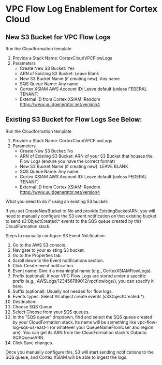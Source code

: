 # VPC Flow Log Enablement for Cortex Cloud 

## New S3 Bucket for VPC Flow Logs
Run the Cloudformation template
1. Provide a Stack Name: CortexCloudVPCFlowLogs
2. Parameters
   - Create New S3 Bucket: Yes
   - ARN of Existing S3 Bucket: Leave Blank
   - New S3 Bucket Name (if creating new): Any name
   - SQS Queue Name: Any name
   - Cortex XSIAM AWS Account ID: Leave default (unless FEDERAL TENANT)
   - External ID from Cortex XSIAM: Random https://www.uuidgenerator.net/version4

## Existing S3 Bucket for Flow Logs See Below:
Run the Cloudformation template

1. Provide a Stack Name: CortexCloudVPCFlowLogs
2. Parameters
   - Create New S3 Bucket: No
   - ARN of Existing S3 Bucket: ARN of your S3 Bucket that houses the Flow Logs (ensure you have the correct format)
   - New S3 Bucket Name (if creating new): LEAVE BLANK
   - SQS Queue Name: Any name
   - Cortex XSIAM AWS Account ID: Leave default (unless FEDERAL TENANT)
   - External ID from Cortex XSIAM: Random https://www.uuidgenerator.net/version4



What you need to do if using an existing S3 bucket:

If you set CreateNewBucket to No and provide ExistingBucketARN, you will need to manually configure the S3 event notification on that existing bucket to send s3:ObjectCreated:* events to the SQS queue created by this CloudFormation stack.

Steps to manually configure S3 Event Notification:

1. Go to the AWS S3 console.
2. Navigate to your existing S3 bucket.
3. Go to the Properties tab.
4. Scroll down to the Event notifications section.
5. Click Create event notification.
6. Event name: Give it a meaningful name (e.g., CortexXSIAMFlowLogs).
7. Prefix (optional): If your VPC Flow Logs are stored under a specific prefix (e.g., AWSLogs/123456789012/vpcflowlogs/), you can specify it here.
8. Suffix (optional): Usually not needed for flow logs.
9. Events types: Select All object create events (s3:ObjectCreated:*).
10. Destination:
11. Choose SQS Queue.
12. Select Choose from your SQS queues.
13. In the "SQS queue" dropdown, find and select the SQS queue created by your CloudFormation stack. Its name will be something like vpc-flow-log-sqs-us-east-1 (or whatever your QueueNameFromUser and region are). You can get its ARN from the CloudFormation stack's Outputs: SQSQueueARN.
14. Click Save changes.

Once you manually configure this, S3 will start sending notifications to the SQS queue, and Cortex XSIAM will be able to ingest the logs.
